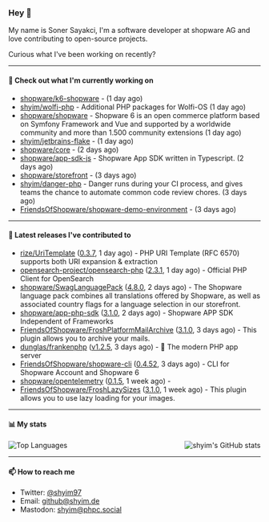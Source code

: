 ### Hey 👋

My name is Soner Sayakci, I'm a software developer at shopware AG and love contributing to open-source projects.

Curious what I've been working on recently?

---

#### 👷 Check out what I'm currently working on

- [shopware/k6-shopware](https://github.com/shopware/k6-shopware) -  (1 day ago)
- [shyim/wolfi-php](https://github.com/shyim/wolfi-php) - Additional PHP packages for Wolfi-OS (1 day ago)
- [shopware/shopware](https://github.com/shopware/shopware) - Shopware 6 is an open commerce platform based on Symfony Framework and Vue and supported by a worldwide community and more than 1.500 community extensions (1 day ago)
- [shyim/jetbrains-flake](https://github.com/shyim/jetbrains-flake) -  (1 day ago)
- [shopware/core](https://github.com/shopware/core) -  (2 days ago)
- [shopware/app-sdk-js](https://github.com/shopware/app-sdk-js) - Shopware App SDK written in Typescript. (2 days ago)
- [shopware/storefront](https://github.com/shopware/storefront) -  (3 days ago)
- [shyim/danger-php](https://github.com/shyim/danger-php) - Danger runs during your CI process, and gives teams the chance to automate common code review chores. (3 days ago)
- [FriendsOfShopware/shopware-demo-environment](https://github.com/FriendsOfShopware/shopware-demo-environment) -  (3 days ago)

---

#### 🔭 Latest releases I've contributed to

- [rize/UriTemplate](https://github.com/rize/UriTemplate) ([0.3.7](https://github.com/rize/UriTemplate/releases/tag/0.3.7), 1 day ago) - PHP URI Template (RFC 6570) supports both URI expansion &amp; extraction
- [opensearch-project/opensearch-php](https://github.com/opensearch-project/opensearch-php) ([2.3.1](https://github.com/opensearch-project/opensearch-php/releases/tag/2.3.1), 1 day ago) - Official PHP Client for OpenSearch
- [shopware/SwagLanguagePack](https://github.com/shopware/SwagLanguagePack) ([4.8.0](https://github.com/shopware/SwagLanguagePack/releases/tag/4.8.0), 2 days ago) - The Shopware language pack combines all translations offered by Shopware, as well as associated country flags for a language selection in our storefront.
- [shopware/app-php-sdk](https://github.com/shopware/app-php-sdk) ([3.1.0](https://github.com/shopware/app-php-sdk/releases/tag/3.1.0), 2 days ago) - Shopware APP SDK Independent of Frameworks
- [FriendsOfShopware/FroshPlatformMailArchive](https://github.com/FriendsOfShopware/FroshPlatformMailArchive) ([3.1.0](https://github.com/FriendsOfShopware/FroshPlatformMailArchive/releases/tag/3.1.0), 3 days ago) - This plugin allows you to archive your mails.
- [dunglas/frankenphp](https://github.com/dunglas/frankenphp) ([v1.2.5](https://github.com/dunglas/frankenphp/releases/tag/v1.2.5), 3 days ago) - 🧟 The modern PHP app server
- [FriendsOfShopware/shopware-cli](https://github.com/FriendsOfShopware/shopware-cli) ([0.4.52](https://github.com/FriendsOfShopware/shopware-cli/releases/tag/0.4.52), 3 days ago) - CLI for Shopware Account and Shopware 6
- [shopware/opentelemetry](https://github.com/shopware/opentelemetry) ([0.1.5](https://github.com/shopware/opentelemetry/releases/tag/0.1.5), 1 week ago) - 
- [FriendsOfShopware/FroshLazySizes](https://github.com/FriendsOfShopware/FroshLazySizes) ([3.1.0](https://github.com/FriendsOfShopware/FroshLazySizes/releases/tag/3.1.0), 1 week ago) - This plugin allows you to use lazy loading for your images.

---

#### 📊 My stats

<img align="right" alt="shyim's GitHub stats" src="https://github-readme-stats.vercel.app/api?username=shyim&count_private=1&show_icons=true&" />

![Top Languages](https://github-readme-stats.vercel.app/api/top-langs/?username=shyim)

---

#### 📫 How to reach me

- Twitter: [@shyim97](https://twitter.com/shyim97)
- Email: [github@shyim.de](mailto://github@shyim.de)
- Mastodon: <a rel="me" href="https://phpc.social/@shyim">shyim@phpc.social</a>
